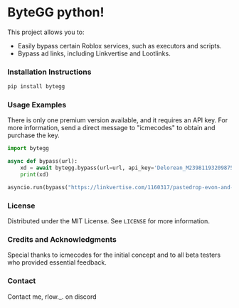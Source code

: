 # ByteGG python!
This project allows you to:
- Easily bypass certain Roblox services, such as executors and scripts.
- Bypass ad links, including Linkvertise and Lootlinks.

### Installation Instructions
```bash
pip install bytegg
```

### Usage Examples

There is only one premium version available, and it requires an API key. For more information, send a direct message to "icmecodes" to obtain and purchase the key.

```python
import bytegg

async def bypass(url):
    xd = await bytegg.bypass(url=url, api_key='Delorean_M23981193209875491345103451015000998N')
    print(xd)

asyncio.run(bypass("https://linkvertise.com/1160317/pastedrop-evon-and-vega-x?o=sharing"))
```

### License
Distributed under the MIT License. See `LICENSE` for more information.

### Credits and Acknowledgments
Special thanks to icmecodes for the initial concept and to all beta testers who provided essential feedback.

### Contact
Contact me, rlow._. on discord